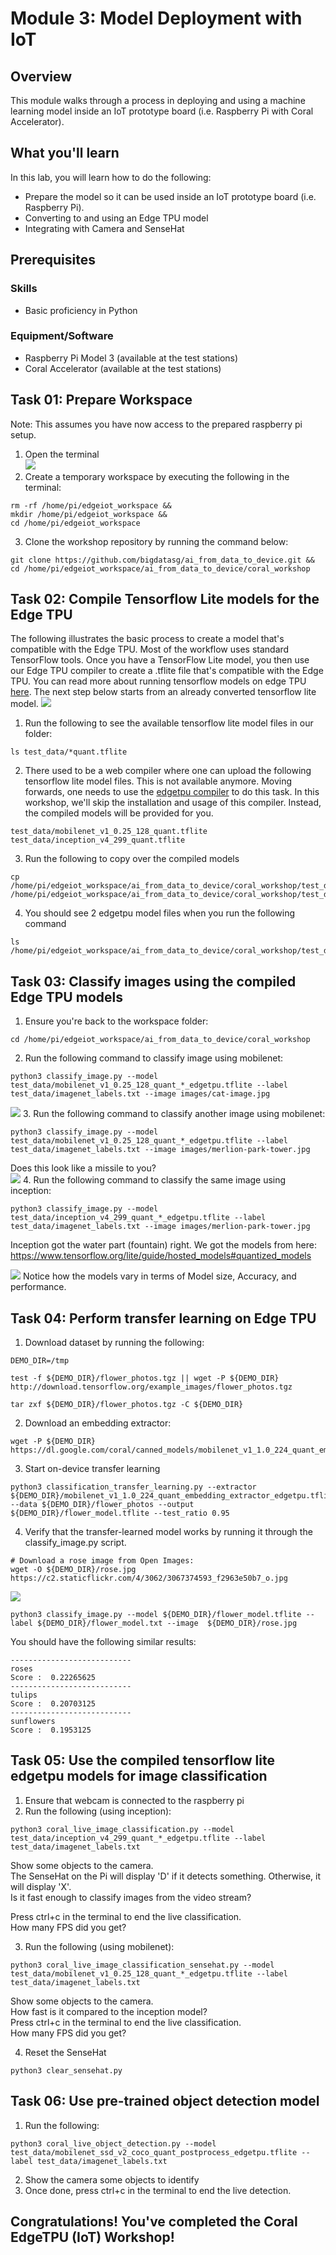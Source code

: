 # Module 3: Model Deployment with IoT
## Overview
This module walks through a process in deploying and using a machine learning model inside an IoT prototype board (i.e. Raspberry Pi with Coral Accelerator).

## What you'll learn
In this lab, you will learn how to do the following:
- Prepare the model so it can be used inside an IoT prototype board (i.e. Raspberry Pi).
- Converting to and using an Edge TPU model 
- Integrating with Camera and SenseHat

## Prerequisites

### Skills
- Basic proficiency in Python

### Equipment/Software
- Raspberry Pi Model 3 (available at the test stations)
- Coral Accelerator (available at the test stations)

## Task 01: Prepare Workspace
Note: This assumes you have now access to the prepared raspberry pi setup.
1. Open the terminal    
![](assets/pi_terminal.png)
2. Create a temporary workspace by executing the following in the terminal:
```
rm -rf /home/pi/edgeiot_workspace && 
mkdir /home/pi/edgeiot_workspace && 
cd /home/pi/edgeiot_workspace
```
3. Clone the workshop repository by running the command below:
```
git clone https://github.com/bigdatasg/ai_from_data_to_device.git &&
cd /home/pi/edgeiot_workspace/ai_from_data_to_device/coral_workshop
```

## Task 02: Compile Tensorflow Lite models for the Edge TPU
The following illustrates the basic process to create a model that's compatible with the Edge TPU. Most of the workflow uses standard TensorFlow tools. Once you have a TensorFlow Lite model, you then use our Edge TPU compiler to create a .tflite file that's compatible with the Edge TPU. You can read more about running tensorflow models on edge TPU [here](https://coral.withgoogle.com/docs/edgetpu/models-intro/). The next step below starts from an already converted tensorflow lite model.
![](assets/edgetpu-model-prep-process.png)

1. Run the following to see the available tensorflow lite model files in our folder:    
```
ls test_data/*quant.tflite
```

2. There used to be a web compiler where one can upload the following tensorflow lite model files. This is not available anymore. Moving forwards, one needs to use the [edgetpu compiler](https://coral.withgoogle.com/docs/edgetpu/compiler/) to do this task. In this workshop, we'll skip the installation and usage of this compiler. Instead, the compiled models will be provided for you.
```
test_data/mobilenet_v1_0.25_128_quant.tflite
test_data/inception_v4_299_quant.tflite
```

3. Run the following to copy over the compiled models
```
cp /home/pi/edgeiot_workspace/ai_from_data_to_device/coral_workshop/test_data/backup/* /home/pi/edgeiot_workspace/ai_from_data_to_device/coral_workshop/test_data/
```
4. You should see 2 edgetpu model files when you run the following command
```
ls /home/pi/edgeiot_workspace/ai_from_data_to_device/coral_workshop/test_data/*v{1,4}*edgetpu.tflite
```

## Task 03: Classify images using the compiled Edge TPU models
1. Ensure you're back to the workspace folder:
```
cd /home/pi/edgeiot_workspace/ai_from_data_to_device/coral_workshop
```
2. Run the following command to classify image using mobilenet:
```
python3 classify_image.py --model test_data/mobilenet_v1_0.25_128_quant_*_edgetpu.tflite --label test_data/imagenet_labels.txt --image images/cat-image.jpg    
```
![](assets/cat-image.png)
3. Run the following command to classify another image using mobilenet:
```
python3 classify_image.py --model test_data/mobilenet_v1_0.25_128_quant_*_edgetpu.tflite --label test_data/imagenet_labels.txt --image images/merlion-park-tower.jpg
```    
Does this look like a missile to you?    
![](assets/merlion-park-tower.png)
4. Run the following command to classify the same image using inception:
```
python3 classify_image.py --model test_data/inception_v4_299_quant_*_edgetpu.tflite --label test_data/imagenet_labels.txt --image images/merlion-park-tower.jpg
```    
Inception got the water part (fountain) right. We got the models from here: https://www.tensorflow.org/lite/guide/hosted_models#quantized_models

![](assets/quantized-models.png)
Notice how the models vary in terms of Model size, Accuracy, and performance.

## Task 04: Perform transfer learning on Edge TPU
1. Download dataset by running the following:
```
DEMO_DIR=/tmp
```
```
test -f ${DEMO_DIR}/flower_photos.tgz || wget -P ${DEMO_DIR} http://download.tensorflow.org/example_images/flower_photos.tgz
```
```
tar zxf ${DEMO_DIR}/flower_photos.tgz -C ${DEMO_DIR}
```
2. Download an embedding extractor:
```
wget -P ${DEMO_DIR} https://dl.google.com/coral/canned_models/mobilenet_v1_1.0_224_quant_embedding_extractor_edgetpu.tflite
```
3. Start on-device transfer learning
```
python3 classification_transfer_learning.py --extractor ${DEMO_DIR}/mobilenet_v1_1.0_224_quant_embedding_extractor_edgetpu.tflite --data ${DEMO_DIR}/flower_photos --output ${DEMO_DIR}/flower_model.tflite --test_ratio 0.95
```

4. Verify that the transfer-learned model works by running it through the classify_image.py script.
```
# Download a rose image from Open Images:
wget -O ${DEMO_DIR}/rose.jpg https://c2.staticflickr.com/4/3062/3067374593_f2963e50b7_o.jpg
```    
![](assets/rose.png)
```
python3 classify_image.py --model ${DEMO_DIR}/flower_model.tflite --label ${DEMO_DIR}/flower_model.txt --image  ${DEMO_DIR}/rose.jpg
```

You should have the following similar results:    
```
---------------------------
roses
Score :  0.22265625
---------------------------
tulips
Score :  0.20703125
---------------------------
sunflowers
Score :  0.1953125
```
## Task 05: Use the compiled tensorflow lite edgetpu models for image classification    
1. Ensure that webcam is connected to the raspberry pi
2. Run the following (using inception):
```
python3 coral_live_image_classification.py --model test_data/inception_v4_299_quant_*_edgetpu.tflite --label test_data/imagenet_labels.txt
```
Show some objects to the camera.    
The SenseHat on the Pi will display 'D' if it detects something. Otherwise, it will display 'X'.    
Is it fast enough to classify images from the video stream?

Press ctrl+c in the terminal to end the live classification.    
How many FPS did you get?

3. Run the following (using mobilenet):
```
python3 coral_live_image_classification_sensehat.py --model test_data/mobilenet_v1_0.25_128_quant_*_edgetpu.tflite --label test_data/imagenet_labels.txt
```
Show some objects to the camera.  
How fast is it compared to the inception model?    
Press ctrl+c in the terminal to end the live classification.    
How many FPS did you get?      

4. Reset the SenseHat
```
python3 clear_sensehat.py
```

## Task 06: Use pre-trained object detection model
1. Run the following:
```
python3 coral_live_object_detection.py --model test_data/mobilenet_ssd_v2_coco_quant_postprocess_edgetpu.tflite --label test_data/imagenet_labels.txt
```
2. Show the camera some objects to identify
3. Once done, press ctrl+c in the terminal to end the live detection.

## Congratulations! You've completed the Coral EdgeTPU (IoT) Workshop!


